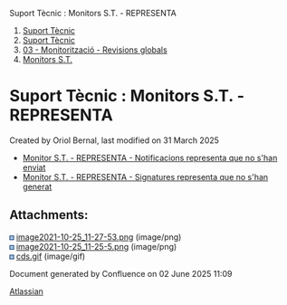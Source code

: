 Suport Tècnic : Monitors S.T. - REPRESENTA  

1.  [Suport Tècnic](index.html)
2.  [Suport Tècnic](13893782.html)
3.  [03 - Monitorització - Revisions globals](26313327.html)
4.  [Monitors S.T.](Monitors-S.T._41522177.html)

Suport Tècnic : Monitors S.T. - REPRESENTA
==========================================

Created by Oriol Bernal, last modified on 31 March 2025

*   [Monitor S.T. - REPRESENTA - Notificacions representa que no s'han enviat](/display/SII/Monitor+S.T.+-+REPRESENTA+-+Notificacions+representa+que+no+s%27han+enviat "Monitor S.T. - REPRESENTA - Notificacions representa que no s'han enviat")
*   [Monitor S.T. - REPRESENTA - Signatures representa que no s'han generat](/display/SII/Monitor+S.T.+-+REPRESENTA+-+Signatures+representa+que+no+s%27han+generat "Monitor S.T. - REPRESENTA - Signatures representa que no s'han generat")

Attachments:
------------

![](images/icons/bullet_blue.gif) [image2021-10-25\_11-27-53.png](attachments/128647237/128647238.png) (image/png)  
![](images/icons/bullet_blue.gif) [image2021-10-25\_11-25-5.png](attachments/128647237/128647239.png) (image/png)  
![](images/icons/bullet_blue.gif) [cds.gif](attachments/128647237/128647240.gif) (image/gif)  

Document generated by Confluence on 02 June 2025 11:09

[Atlassian](http://www.atlassian.com/)